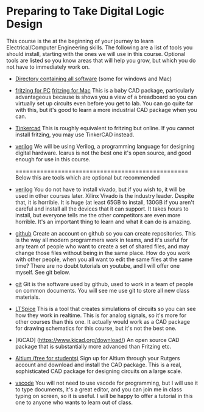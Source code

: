 # Preparing to Take Digital Logic Design

This course is the at the beginning of your journey to learn
Electrical/Computer Engineering skills. The following are a
list of tools you should install, starting with the ones we will
use in this course. Optional tools are listed so you know areas
that will help you grow, but which you do not have to immediately
work on.

* [Directory containing all software](https://rutgers.box.com/s/fk46grwr38cpuoyu3o7thwbk2379cwo3) (some for windows and Mac)
* [fritzing for PC](https://rutgers.box.com/s/xzia4qlp5pu3kqhedi28mww8b1zkwgyx)
  [fritzing for Mac](https://rutgers.box.com/s/gvhypglldi0fq2cbpvcahmgwdjzzb417) This is a baby CAD package, particularly advantageous because is shows you a view of a breadboard so you can virtually set up circuits even before you get to lab. You can go quite far with this, but it's good to learn a more industrial CAD package when you can.

* [Tinkercad](https://www.tinkercad.com/circuits)
This is roughly equivalent to fritzing but online. If you cannot install fritzing, you may use TinkerCAD instead.

* [verilog](https://bleyer.org/icarus/)
  We will be using Verilog, a programming language for designing digital hardware. Icarus is not the best one
  it's open source, and good enough for use in this course.

  =================================================
Below this are tools which are optional but recommended

* [verilog](https://rutgersconnect-my.sharepoint.com/:f:/r/personal/dk1261_soe_rutgers_edu/Documents/ECE231-DigitalLogicDesign?csf=1&web=1&e=L5R9op) You do not have to install vivado, but if you wish to, it will be used in other courses later. Xilinx Vivado is the industry leader. Despite that, it is horrible. It is huge (at least 65GB to install, 130GB if you aren't careful and install all the devices that it can support. It takes hours to install, but everyone tells me the other competitors are even more horrible. It's an important thing to learn and what it can do is amazing.

* [github](https://education.github.com/pack) Create an account on github so you can create repositories. This is the way all modern programmers work in teams, and it's useful for any team of people who want to create a set of shared files, and may change those files without being in the same place. How do you work with other people, when you all want to edit the same files at the same time? There are no doubt tutorials on youtube, and I will offer one myself. See git below.

* [git]() Git is the software used by github, used to work in a team of people on common documents. You will see me use git to store all new class materials.

* [LTSpice](https://www.analog.com/en/design-center/design-tools-and-calculators/ltspice-simulator.html) This is a tool that creates simulations of circuits so you can see how they work in realtime. This is for analog signals, so it's more for other courses than this one. It actually would work as a CAD package for drawing schematics for this course, but it's not the best one.

* [KiCAD] (https://www.kicad.org/download/)
  An open source CAD package that is substantially more advanced than Fritzing etc.
  
* [Altium (free for students)](https://www.altium.com/education/student-licenses) Sign up for Altium through your Rutgers account and download and install the CAD package. This is a real, sophisticated CAD package for designing circuits on a large scale.

* [vscode](https://code.visualstudio.com/download) You will not need to use vscode for programming, but I will use it to type documents, it's a great editor, and you can join me in class typing on screen, so it is useful. I will be happy to offer a tutorial in this one to anyone who wants to learn out of class.

